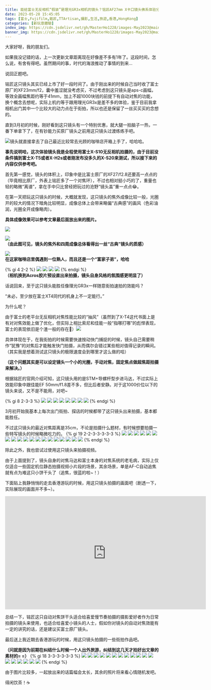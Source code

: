 ```yaml
---
title: 能给富士无反相机“假装”是理光GR3x相机的镜头？铭匠AF27mm X卡口镜头佛系体验分享
date: 2023-05-28 15:45:05
tags: [富士,Fujifilm,銘匠,TTArtisan,攝影,生活,旅遊,香港,HongKong] 
categories: [新玩意體驗]
index_img: https://cdn.jsdelivr.net/gh/MasterHo1228/images-May2023@main/IMG_1738.JPG 
banner_img: https://cdn.jsdelivr.net/gh/MasterHo1228/images-May2023@main/IMG_1738.JPG 
--- 
```


大家好呀，我的朋友们。

如果我没记错的话，上一次更新文章距离现在好像差不多有1年了。这段时间，怎么说，有舍有得吧。虽然期间的事，时代的海浪推动了事情的到来...

说回正题吧。

铭匠这只镜头其实已经上市了好一段时间了。由于刚出来的时候自己当时收了富士原厂的XF23mm/f2，囊中羞涩就没考虑买，不过考虑到这只镜头是aps-c画幅，等效全画幅焦距约等于41mm，加上不超1000块钱的前提下有自动对焦的功能，换个概念去想呢，实际上机约等于跟用理光GR3x是差不多的体验，鉴于目前我拿相机出门其中一个比较大的动力点在于街拍，所以也还是保留了一丝买买买的念想的。

直到3月初的时候，刚好看到这只镜头有一个特别优惠，就大腿一拍脑子一热，一番下单拿下了，在有钞能力买原厂镜头之前用这只镜头过渡练练手吧。

![](https://cdn.jsdelivr.net/gh/MasterHo1228/images-May2023@main/IMG_1630.JPG "镜头就直接拿去了自己最近比较常去光顾的咖啡店开箱上手了，哈哈哈。")

**事先说明哈，这次体验镜头我是全程使用富士X-S10无反相机拍摄的，由于目前没条件搞到富士X-T5或者X-H2s或者刚发布没多久的X-S20来测试，所以接下来的内容仅供参考吧。**

首先第一感觉，镜头的体积上，印象中是比富士原厂的XF27/f2.8还要高一点点的（毕竟相比原厂，外表上铭匠多了一个对焦环），不过也相对挺小巧的了，重量也轻的略微“离谱”，拿在手中只比曾经把玩过的沧野“镜头盖”重一点点😂。

在第一天把玩这只镜头的时候，大概就发现，这只镜头的焦外成像比较一般，光圈开的较大的情况下暗角比较明显，成像总体上会带来略偏“古典感”的画风（色彩油润，光圈全开成像略肉）。  

**具体成像效果可以参考文章最后面放出来的图片。**

![](https://cdn.jsdelivr.net/gh/MasterHo1228/images-May2023@main/20230312-DSCF4401.jpg)  

![](https://cdn.jsdelivr.net/gh/MasterHo1228/images-May2023@main/20230312-DSCF4415.jpg)  
**（由此图可见，镜头的焦外和四周成像总体看得出一丝“古典”镜头的质感）**

![](https://cdn.jsdelivr.net/gh/MasterHo1228/images-May2023@main/20230312-DSCF4417.jpg)  
**在这家咖啡店里偶遇到一位熟人，而且还是一个“富家子弟”，哈哈**

{% gi 4 2-2 %}
  ![](https://cdn.jsdelivr.net/gh/MasterHo1228/images-May2023@main/20230313-DSCF4435.jpg)
  ![](https://cdn.jsdelivr.net/gh/MasterHo1228/images-May2023@main/20230312-DSCF4432.jpg)
  ![](https://cdn.jsdelivr.net/gh/MasterHo1228/images-May2023@main/20230312-DSCF4428.jpg)
  ![](https://cdn.jsdelivr.net/gh/MasterHo1228/images-May2023@main/20230312-DSCF4424.jpg)
{% endgi %}  
**（相机换到Acros胶片预设直出来拍摄，镜头自身风格的氛围感更明显了）**

话说回来，至于这只镜头能胜任像理光GR3x一样随意街拍速拍的效能吗？

“未必，至少放在富士XT4同代的机身上不一定能行。”

为什么呢？

由于富士的老平台无反相机对焦性能比较的“抽风”（虽然到了X-T4这代书面上是有对对焦效能上做了优化，但实际上相比索尼和佳能一般“指哪打哪”的彪悍表现，富士的表现依旧是个渣一般的存在🌚）![](https://cdn.jsdelivr.net/gh/MasterHo1228/images-May2023@main/20230407-DSCF4718.jpg)

具体体现在于，在我街拍的时候需要快速按动快门捕捉的时候，镜头自己需要稍作“犹豫”的对焦后才能触发快门拍摄，从而偶尔会错过某些相对值得记录的瞬间。（其实我是想着测试这只镜头的极限速度会到哪里才这么做的哈）

**（这个问题其实是可以设定镜头一个小的光圈，手动对焦，固定焦点做超焦距拍摄来解决。）**

根据铭匠的官网介绍可知，这只镜头用的是STM+导螺杆型步进马达，不过实际上效能印象中跟佳能EF 50mm/f1.8差不多，但比后者安静。对于这1000价位以下的镜头来说，又不是不能用，对吧~

{% gi 8 2-3-3 %}
  ![](https://cdn.jsdelivr.net/gh/MasterHo1228/images-May2023@main/20230407-DSCF4695.jpg)
  ![](https://cdn.jsdelivr.net/gh/MasterHo1228/images-May2023@main/20230407-DSCF4726.jpg)
  ![](https://cdn.jsdelivr.net/gh/MasterHo1228/images-May2023@main/20230407-DSCF4728.jpg)
  ![](https://cdn.jsdelivr.net/gh/MasterHo1228/images-May2023@main/20230407-DSCF4759.jpg)
  ![](https://cdn.jsdelivr.net/gh/MasterHo1228/images-May2023@main/20230407-DSCF4732.jpg)
  ![](https://cdn.jsdelivr.net/gh/MasterHo1228/images-May2023@main/20230407-DSCF4749.jpg)
  ![](https://cdn.jsdelivr.net/gh/MasterHo1228/images-May2023@main/20230407-DSCF4730.jpg)
  ![](https://cdn.jsdelivr.net/gh/MasterHo1228/images-May2023@main/20230407-DSCF4755.jpg)
{% endgi %}

3月初开始我基本上每次出门街拍、探店的时候都带了这只镜头出来拍摄，基本都能胜任。

不过这只镜头的最近对焦距离是35cm，不论是拍摄什么题材，有时候想要拍摄一些特写镜头的时候略微吃力的。
{% gi 19 2-2-3-3-3-3-3 %}
  ![](https://cdn.jsdelivr.net/gh/MasterHo1228/images-May2023@main/20230407-DSCF4769.jpg)
  ![](https://cdn.jsdelivr.net/gh/MasterHo1228/images-May2023@main/20230409-DSCF4961.jpg)
  ![](https://cdn.jsdelivr.net/gh/MasterHo1228/images-May2023@main/20230409-DSCF4969.jpg)
  ![](https://cdn.jsdelivr.net/gh/MasterHo1228/images-May2023@main/20230409-DSCF4980.jpg)
  ![](https://cdn.jsdelivr.net/gh/MasterHo1228/images-May2023@main/20230409-DSCF4987.jpg)
  ![](https://cdn.jsdelivr.net/gh/MasterHo1228/images-May2023@main/20230314-DSCF4485.jpg)
  ![](https://cdn.jsdelivr.net/gh/MasterHo1228/images-May2023@main/20230314-DSCF4488.jpg)
  ![](https://cdn.jsdelivr.net/gh/MasterHo1228/images-May2023@main/20230323-DSCF4686.jpg)
  ![](https://cdn.jsdelivr.net/gh/MasterHo1228/images-May2023@main/20230323-DSCF4662.jpg)
  ![](https://cdn.jsdelivr.net/gh/MasterHo1228/images-May2023@main/20230323-DSCF4667.jpg)
  ![](https://cdn.jsdelivr.net/gh/MasterHo1228/images-May2023@main/20230419-DSCF5059.jpg)
  ![](https://cdn.jsdelivr.net/gh/MasterHo1228/images-May2023@main/20230419-DSCF5057.jpg)
  ![](https://cdn.jsdelivr.net/gh/MasterHo1228/images-May2023@main/20230419-DSCF5054.jpg)
  ![](https://cdn.jsdelivr.net/gh/MasterHo1228/images-May2023@main/20230426-DSCF5110.jpg)
  ![](https://cdn.jsdelivr.net/gh/MasterHo1228/images-May2023@main/20230426-DSCF5115.jpg)
  ![](https://cdn.jsdelivr.net/gh/MasterHo1228/images-May2023@main/20230426-DSCF5074.jpg)
  ![](https://cdn.jsdelivr.net/gh/MasterHo1228/images-May2023@main/20230426-DSCF5087.jpg)
  ![](https://cdn.jsdelivr.net/gh/MasterHo1228/images-May2023@main/20230426-DSCF5097.jpg)
  ![](https://cdn.jsdelivr.net/gh/MasterHo1228/images-May2023@main/20230426-DSCF5101.jpg)
{% endgi %}

除此之外，我也尝试过使用这只镜头来拍摄视频。

由于上面提到了，镜头自身的对焦马达和富士本身的对焦系统的老毛病，实际上仅仅适合一些固定机位静态拍摄视频小片段的场景，其余场景，单是AF-C自动追焦就有点为难这只小饼干头了（追焦，很蓝的啦~！）

下面贴上我静悄悄的走去香港游玩的时候，用这只镜头拍摄的画面吧（剧透一下，实际展现的画面并不多~）。

<iframe src="https://player.bilibili.com/player.html?bvid=BV17s4y1B7J2&amp;page=1" data-src="//player.bilibili.com/player.html?bvid=BV17s4y1B7J2&amp;page=1" scrolling="no" border="0" frameborder="no" framespacing="0" allowfullscreen="true" style="width: 659px; height: 371px;"></iframe>

总结一下，铭匠这只自动对焦饼干头适合给喜爱慢节奏拍摄的摄影爱好者作为日常拍摄的镜头来使用，也适合给喜爱小镜头的人士，假如你对镜头的自动对焦效能有一定的讲究的话，还是建议买富士原厂镜头。

最后送上我近期去香港游玩的时候，用这只镜头拍摄的一些街拍作品吧。

**（问就是因为前期在纠结什么时候一个人出外旅游，纠结到这几天才拍好出文章的素材的= =）**
{% gi 18 3-3-3-3-3-3 %}
  ![](https://cdn.jsdelivr.net/gh/MasterHo1228/images-May2023@main/20230522-DSCF5346.jpg)
  ![](https://cdn.jsdelivr.net/gh/MasterHo1228/images-May2023@main/20230522-DSCF5347.jpg)
  ![](https://cdn.jsdelivr.net/gh/MasterHo1228/images-May2023@main/20230522-DSCF5358.jpg)
  ![](https://cdn.jsdelivr.net/gh/MasterHo1228/images-May2023@main/20230522-DSCF5359.jpg)
  ![](https://cdn.jsdelivr.net/gh/MasterHo1228/images-May2023@main/20230522-DSCF5361.jpg)
  ![](https://cdn.jsdelivr.net/gh/MasterHo1228/images-May2023@main/20230522-DSCF5484.jpg)
  ![](https://cdn.jsdelivr.net/gh/MasterHo1228/images-May2023@main/20230522-DSCF5492.jpg)
  ![](https://cdn.jsdelivr.net/gh/MasterHo1228/images-May2023@main/20230522-DSCF5507.jpg)
  ![](https://cdn.jsdelivr.net/gh/MasterHo1228/images-May2023@main/20230522-DSCF5548.jpg)
  ![](https://cdn.jsdelivr.net/gh/MasterHo1228/images-May2023@main/20230522-DSCF5546.jpg)
  ![](https://cdn.jsdelivr.net/gh/MasterHo1228/images-May2023@main/20230522-DSCF5578.jpg)
  ![](https://cdn.jsdelivr.net/gh/MasterHo1228/images-May2023@main/20230522-DSCF5560.jpg)
  ![](https://cdn.jsdelivr.net/gh/MasterHo1228/images-May2023@main/20230522-DSCF5570.jpg)
  ![](https://cdn.jsdelivr.net/gh/MasterHo1228/images-May2023@main/20230522-DSCF5587.jpg)
  ![](https://cdn.jsdelivr.net/gh/MasterHo1228/images-May2023@main/20230522-DSCF5598.jpg)
  ![](https://cdn.jsdelivr.net/gh/MasterHo1228/images-May2023@main/20230522-DSCF5601.jpg)
  ![](https://cdn.jsdelivr.net/gh/MasterHo1228/images-May2023@main/20230523-DSCF5637.jpg)
  ![](https://cdn.jsdelivr.net/gh/MasterHo1228/images-May2023@main/20230523-DSCF5636.jpg)
{% endgi %}

由于图片比较多，一起放出来的话篇幅会太长，其余的照片将来看心情随机发吧。

得闲饮茶！☕